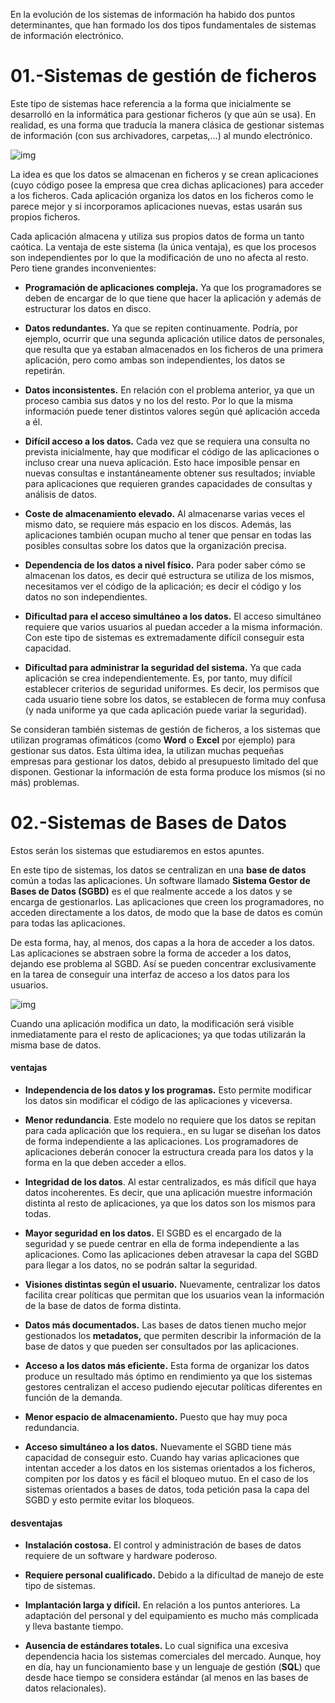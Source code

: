 En la evolución de los sistemas de información ha habido dos puntos determinantes, que han formado los dos tipos fundamentales de sistemas de información electrónico.

# 01.-Sistemas de gestión de ficheros

Este tipo de sistemas hace referencia a la forma que inicialmente se desarrolló en la informática para gestionar ficheros (y que aún se usa). En realidad, es una forma que traducía la manera clásica de gestionar sistemas de información (con sus archivadores, carpetas,…) al mundo electrónico.

![img](https://www.jorgesanchez.net/manuales/gbd/sgbd-web-resources/image/1.png)

La idea es que los datos se almacenan en ficheros y se crean aplicaciones (cuyo código posee la empresa que crea dichas aplicaciones) para acceder a los ficheros. Cada aplicación organiza los datos en los ficheros como le parece mejor y si incorporamos aplicaciones nuevas, estas usarán sus propios ficheros.

Cada aplicación almacena y utiliza sus propios datos de forma un tanto caótica. La ventaja de este sistema (la única ventaja), es que los procesos son independientes por lo que la modificación de uno no afecta al resto. Pero tiene grandes inconvenientes:

- **Programación de aplicaciones compleja.** Ya que los programadores se deben de encargar de lo que tiene que hacer la aplicación y además de estructurar los datos en disco.
  
- **Datos redundantes.** Ya que se repiten continuamente. Podría, por ejemplo, ocurrir que una segunda aplicación utilice datos de personales, que resulta que ya estaban almacenados en los ficheros de una primera aplicación, pero como ambas son independientes, los datos se repetirán.
  
- **Datos inconsistentes.** En relación con el problema anterior, ya que un proceso cambia sus datos y no los del resto. Por lo que la misma información puede tener distintos valores según qué aplicación acceda a él.
  
- **Difícil acceso a los datos.** Cada vez que se requiera una consulta no prevista inicialmente, hay que modificar el código de las aplicaciones o incluso crear una nueva aplicación. Esto hace imposible pensar en nuevas consultas e instantáneamente obtener sus resultados; inviable para aplicaciones que requieren grandes capacidades de consultas y análisis de datos.
  
- **Coste de almacenamiento elevado.** Al almacenarse varias veces el mismo dato, se requiere más espacio en los discos. Además, las aplicaciones también ocupan mucho al tener que pensar en todas las posibles consultas sobre los datos que la organización precisa.
  
- **Dependencia de los datos a nivel físico.** Para poder saber cómo se almacenan los datos, es decir qué estructura se utiliza de los mismos, necesitamos ver el código de la aplicación; es decir el código y los datos no son independientes.
  
- **Dificultad para el acceso simultáneo a los datos.** El acceso simultáneo requiere que varios usuarios al puedan acceder a la misma información. Con este tipo de sistemas es extremadamente difícil conseguir esta capacidad.
  
- **Dificultad para administrar la seguridad del sistema.** Ya que cada aplicación se crea independientemente. Es, por tanto, muy difícil establecer criterios de seguridad uniformes. Es decir, los permisos que cada usuario tiene sobre los datos, se establecen de forma muy confusa (y nada uniforme ya que cada aplicación puede variar la seguridad).
  

Se consideran también sistemas de gestión de ficheros, a los sistemas que utilizan programas ofimáticos (como **Word** o **Excel** por ejemplo) para gestionar sus datos. Esta última idea, la utilizan muchas pequeñas empresas para gestionar los datos, debido al presupuesto limitado del que disponen. Gestionar la información de esta forma produce los mismos (si no más) problemas.

# 02.-Sistemas de Bases de Datos

Estos serán los sistemas que estudiaremos en estos apuntes.

En este tipo de sistemas, los datos se centralizan en una **base de datos** común a todas las aplicaciones. Un software llamado **Sistema Gestor de Bases de Datos (SGBD)** es el que realmente accede a los datos y se encarga de gestionarlos. Las aplicaciones que creen los programadores, no acceden directamente a los datos, de modo que la base de datos es común para todas las aplicaciones.

De esta forma, hay, al menos, dos capas a la hora de acceder a los datos. Las aplicaciones se abstraen sobre la forma de acceder a los datos, dejando ese problema al SGBD. Así se pueden concentrar exclusivamente en la tarea de conseguir una interfaz de acceso a los datos para los usuarios.

![img](https://www.jorgesanchez.net/manuales/gbd/sgbd-web-resources/image/2.png)

Cuando una aplicación modifica un dato, la modificación será visible inmediatamente para el resto de aplicaciones; ya que todas utilizarán la misma base de datos.

#### ventajas

- **Independencia de los datos y los programas.** Esto permite modificar los datos sin modificar el código de las aplicaciones y viceversa.
  
- **Menor redundancia**. Este modelo no requiere que los datos se repitan para cada aplicación que los requiera., en su lugar se diseñan los datos de forma independiente a las aplicaciones. Los programadores de aplicaciones deberán conocer la estructura creada para los datos y la forma en la que deben acceder a ellos.
  
- **Integridad de los datos**. Al estar centralizados, es más difícil que haya datos incoherentes. Es decir, que una aplicación muestre información distinta al resto de aplicaciones, ya que los datos son los mismos para todas.
  
- **Mayor seguridad en los datos.** El SGBD es el encargado de la seguridad y se puede centrar en ella de forma independiente a las aplicaciones. Como las aplicaciones deben atravesar la capa del SGBD para llegar a los datos, no se podrán saltar la seguridad.
  
- **Visiones distintas según el usuario.** Nuevamente, centralizar los datos facilita crear políticas que permitan que los usuarios vean la información de la base de datos de forma distinta.
  
- **Datos más documentados.** Las bases de datos tienen mucho mejor gestionados los **metadatos,** que permiten describir la información de la base de datos y que pueden ser consultados por las aplicaciones.
  
- **Acceso a los datos más eficiente.** Esta forma de organizar los datos produce un resultado más óptimo en rendimiento ya que los sistemas gestores centralizan el acceso pudiendo ejecutar políticas diferentes en función de la demanda.
  
- **Menor espacio de almacenamiento.** Puesto que hay muy poca redundancia.
  
- **Acceso simultáneo a los datos.** Nuevamente el SGBD tiene más capacidad de conseguir esto. Cuando hay varias aplicaciones que intentan acceder a los datos en los sistemas orientados a los ficheros, compiten por los datos y es fácil el bloqueo mutuo. En el caso de los sistemas orientados a bases de datos, toda petición pasa la capa del SGBD y esto permite evitar los bloqueos.
  

#### desventajas

- **Instalación costosa.** El control y administración de bases de datos requiere de un software y hardware poderoso.
  
- **Requiere personal cualificado.** Debido a la dificultad de manejo de este tipo de sistemas.
  
- **Implantación larga y difícil.** En relación a los puntos anteriores. La adaptación del personal y del equipamiento es mucho más complicada y lleva bastante tiempo.
  
- **Ausencia de estándares totales.** Lo cual significa una excesiva dependencia hacia los sistemas comerciales del mercado. Aunque, hoy en día, hay un funcionamiento base y un lenguaje de gestión (**SQL**) que desde hace tiempo se considera estándar (al menos en las bases de datos relacionales).